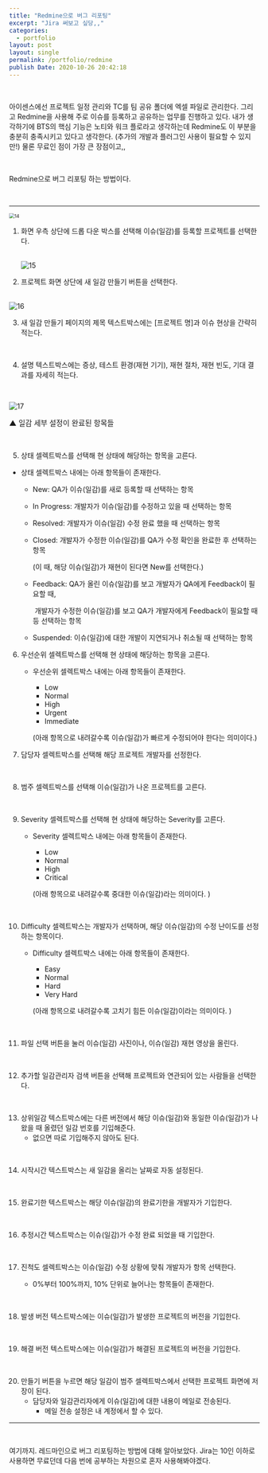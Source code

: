 ```yaml
---
title: "Redmine으로 버그 리포팅"
excerpt: "Jira 써보고 싶당,,"
categories:
  - portfolio
layout: post
layout: single
permalink: /portfolio/redmine
publish Date: 2020-10-26 20:42:18
---
```


<br/>

아이센스에선 프로젝트 일정 관리와 TC를 팀 공유 폴더에 엑셀 파일로 관리한다. 그리고 Redmine을 사용해 주로 이슈를 등록하고 공유하는 업무를 진행하고 있다. 내가 생각하기에 BTS의 핵심 기능은 노티와 워크 플로라고 생각하는데 Redmine도 이 부분을 충분히 충족시키고 있다고 생각한다. (추가의 개발과 플러그인 사용이 필요할 수 있지만!) 물론 무료인 점이 가장 큰 장점이고,, 

<br/>

Redmine으로 버그 리포팅 하는 방법이다.  

<br/>

------------------------------------------------------------------------------------------------



<img src="https://user-images.githubusercontent.com/72485853/119631214-a3ce5d80-be4a-11eb-8cb4-38d12501559a.jpg" alt="14" style="zoom:67%;" />

1. 화면 우측 상단에 드롭 다운 박스를 선택해 이슈(일감)를 등록할 프로젝트를 선택한다. 

   <br/>

   <img src="https://user-images.githubusercontent.com/72485853/119631343-c3658600-be4a-11eb-988e-50b83b0b04c9.jpg" alt="15" />

2. 프로젝트 화면 상단에 새 일감 만들기 버튼을 선택한다. 

<br/>

<img src="https://user-images.githubusercontent.com/72485853/119631600-07588b00-be4b-11eb-8ec6-4c574e2ddf31.jpg" alt="16" />

3. 새 일감 만들기 페이지의 제목 텍스트박스에는 [프로젝트 명]과 이슈 현상을 간략히 적는다.

<br/>

4. 설명 텍스트박스에는 증상, 테스트 환경(재현 기기), 재현 절차, 재현 빈도, 기대 결과를 자세히 적는다. 

<br/>

![17](https://user-images.githubusercontent.com/72485853/119631753-26571d00-be4b-11eb-97dc-740694412cb4.jpg)

<span style="font-size:11pt">▲ 일감 세부 설정이 완료된 항목들</span>

<br/>

5.  상태 셀렉트박스를 선택해 현 상태에 해당하는 항목을 고른다. 

   - 상태 셀렉트박스 내에는 아래 항목들이 존재한다.

     - New: QA가 이슈(일감)를 새로 등록할 때 선택하는 항목

     - In Progress: 개발자가 이슈(일감)를 수정하고 있을 때 선택하는 항목

     - Resolved: 개발자가 이슈(일감) 수정 완료 했을 때 선택하는 항목

     - Closed: 개발자가 수정한 이슈(일감)를 QA가 수정 확인을 완료한 후 선택하는 항목

       (이 때, 해당 이슈(일감)가 재현이 된다면 New를 선택한다.)

     - Feedback:  QA가 올린 이슈(일감)를 보고 개발자가 QA에게 Feedback이 필요할 때, 

       ​					개발자가 수정한 이슈(일감)를 보고 QA가 개발자에게 Feedback이 필요할 때 등 선택하는 항목

     - Suspended:  이슈(일감)에 대한 개발이 지연되거나 취소될 때 선택하는 항목 

   

6. 우선순위 셀렉트박스를 선택해 현 상태에 해당하는 항목을 고른다.

   - 우선순위 셀렉트박스 내에는 아래 항목들이 존재한다.

     - Low
     - Normal
     - High
     - Urgent
     - Immediate

     (아래 항목으로 내려갈수록 이슈(일감)가 빠르게 수정되어야 한다는 의미이다.)

     

7. 담당자 셀렉트박스를 선택해 해당 프로젝트 개발자를 선정한다. 

   <br/>

8. 범주 셀렉트박스를 선택해 이슈(일감)가 나온 프로젝트를 고른다. 

   <br/>

9. Severity 셀렉트박스를 선택해 현 상태에 해당하는 Severity를 고른다.

   - Severity 셀렉트박스 내에는 아래 항목들이 존재한다. 

     - Low
     - Normal
     - High
     - Critical

     (아래 항목으로 내려갈수록 중대한 이슈(일감)라는 의미이다. )

<br/>

10. Difficulty 셀렉트박스는 개발자가 선택하며, 해당 이슈(일감)의 수정 난이도를 선정하는 항목이다.

    - Difficulty 셀렉트박스 내에는 아래 항목들이 존재한다.
      - Easy
      - Normal
      - Hard
      - Very Hard

      (아래 항목으로 내려갈수록 고치기 힘든 이슈(일감)이라는 의미이다. )

      <br/>

11. 파일 선택 버튼을 눌러 이슈(일감) 사진이나, 이슈(일감) 재현 영상을 올린다.

<br/>

12. 추가할 일감관리자 검색 버튼을 선택해 프로젝트와 연관되어 있는 사람들을 선택한다.

<br/>

13. 상위일감 텍스트박스에는 다른 버전에서 해당 이슈(일감)와 동일한 이슈(일감)가 나왔을 때 올렸던 일감 번호를 기입해준다.
    - 없으면 따로 기입해주지 않아도 된다.

<br/>

14. 시작시간 텍스트박스는 새 일감을 올리는 날짜로 자동 설정된다.

<br/>

15. 완료기한 텍스트박스는 해당 이슈(일감)의 완료기한을 개발자가 기입한다.

<br/>

16. 추정시간 텍스트박스는 이슈(일감)가 수정 완료 되었을 때 기입한다. 

    <br/>

17. 진척도 셀렉트박스는 이슈(일감) 수정 상황에 맞춰 개발자가 항목 선택한다. 

    - 0%부터 100%까지, 10% 단위로 늘어나는 항목들이 존재한다.

      <br/>

18. 발생 버전 텍스트박스에는 이슈(일감)가 발생한 프로젝트의 버전을 기입한다.

    <br/>

19. 해결 버전 텍스트박스에는 이슈(일감)가 해결된 프로젝트의 버전을 기입한다. 

<br/>

20. 만들기 버튼을 누르면 해당 일감이 범주 셀렉트박스에서 선택한 프로젝트 화면에 저장이 된다. 
    - 담당자와 일감관리자에게 이슈(일감)에 대한 내용이 메일로 전송된다. 
      - 메일 전송 설정은 내 계정에서 할 수 있다.

-------------------------------------------------------------------------------------

<br/>

여기까지. 레드마인으로 버그 리포팅하는 방법에 대해 알아보았다. Jira는 10인 이하로 사용하면 무료던데 다음 번에 공부하는 차원으로 혼자 사용해봐야겠다.

